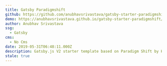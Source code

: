 ```yaml
---
title: Gatsby Paradigmshift
github: https://github.com/anubhavsrivastava/gatsby-starter-paradigmshift
demo: https://anubhavsrivastava.github.io/gatsby-starter-paradigmshift/
author: Anubhav Srivastava
ssg:
  - Gatsby
cms:
  - No Cms
date: 2019-05-31T06:48:11.000Z
description: Gatsby.js V2 starter template based on Paradigm Shift by HTML5 UP
stale: true
---
```

